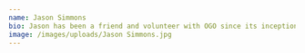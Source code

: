 ```yaml
---
name: Jason Simmons
bio: Jason has been a friend and volunteer with OGO since its inception and joined us in 2022 in a more formal sense to help accelerate and drive our mission to greater heights. He has a passion for water sports dating back to childhood experiences of water-skiing, surfing, and racing catamarans on the Chesapeake Bay, and military roots as his father served in the US Navy. In 2000, Jason settled his family on the banks of Lake Austin where water activities are not only a part of everyday life, but a very positive impact on mental wellness. Professionally he has a knack for operations and data and works as a data analyst for Dun & Bradstreet. In his spare time he also is an avid airplane pilot and flight instructor where many weekend days are spent either teaching/refining his student's flying capabilities or shuttling his clients to/from locations all around Texas and beyond.
image: /images/uploads/Jason Simmons.jpg
---
```

